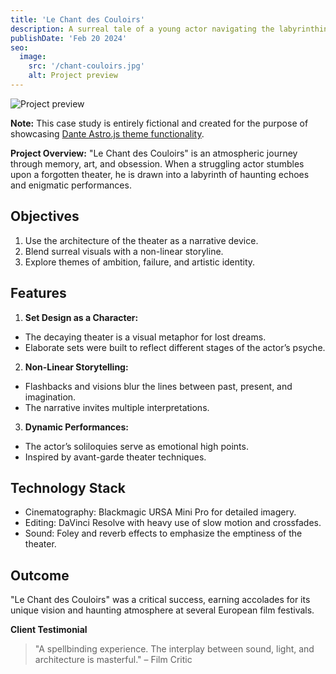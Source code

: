 ```yaml
---
title: 'Le Chant des Couloirs'
description: A surreal tale of a young actor navigating the labyrinthine halls of an abandoned theater in search of a lost performance.
publishDate: 'Feb 20 2024'
seo:
  image:
    src: '/chant-couloirs.jpg'
    alt: Project preview
---
```


![Project preview](/chant-couloirs.jpg)

**Note:** This case study is entirely fictional and created for the purpose of showcasing [Dante Astro.js theme functionality](https://justgoodui.com/astro-themes/dante/).

**Project Overview:**
"Le Chant des Couloirs" is an atmospheric journey through memory, art, and obsession. When a struggling actor stumbles upon a forgotten theater, he is drawn into a labyrinth of haunting echoes and enigmatic performances.

## Objectives

1. Use the architecture of the theater as a narrative device.
2. Blend surreal visuals with a non-linear storyline.
3. Explore themes of ambition, failure, and artistic identity.

## Features

1. **Set Design as a Character:**

- The decaying theater is a visual metaphor for lost dreams.
- Elaborate sets were built to reflect different stages of the actor’s psyche.

2. **Non-Linear Storytelling:**

- Flashbacks and visions blur the lines between past, present, and imagination.
- The narrative invites multiple interpretations.

3. **Dynamic Performances:**

- The actor’s soliloquies serve as emotional high points.
- Inspired by avant-garde theater techniques.

## Technology Stack

- Cinematography: Blackmagic URSA Mini Pro for detailed imagery.
- Editing: DaVinci Resolve with heavy use of slow motion and crossfades.
- Sound: Foley and reverb effects to emphasize the emptiness of the theater.

## Outcome

"Le Chant des Couloirs" was a critical success, earning accolades for its unique vision and haunting atmosphere at several European film festivals.

**Client Testimonial**

> "A spellbinding experience. The interplay between sound, light, and architecture is masterful." – Film Critic
